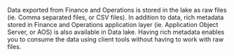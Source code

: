 

Data exported from Finance and Operations is stored in the lake as raw files
(ie. Comma separated files, or CSV files). In addition to data, rich metadata
stored in Finance and Operations application layer (ie. Application Object
Server, or AOS) is also available in Data lake. Having rich metadata enables you
to consume the data using client tools without having to work with raw files.
